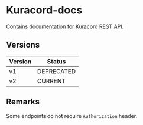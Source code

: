 # Kuracord-docs

Contains documentation for Kuracord REST API.

## Versions

| Version | Status            |
|---------|-------------------|
|   v1    | DEPRECATED        |
|   v2    | CURRENT           |

## Remarks

Some endpoints do not require `Authorization` header.
